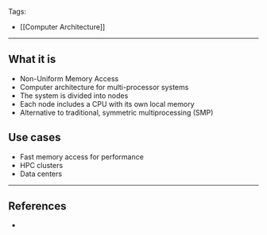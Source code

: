 Tags:
- [[Computer Architecture]]
---
## What it is
- Non-Uniform Memory Access
- Computer architecture for multi-processor systems 
- The system is divided into nodes
- Each node includes a CPU with its own local memory
- Alternative to traditional, symmetric multiprocessing (SMP)
## Use cases
- Fast memory access for performance
- HPC clusters
- Data centers

---
## References
- 